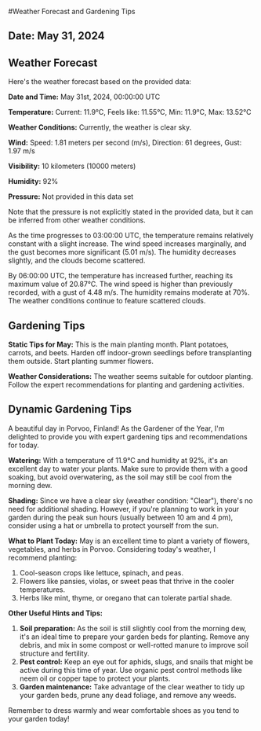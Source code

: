 #Weather Forecast and Gardening Tips
## Date: May 31, 2024

## Weather Forecast
Here's the weather forecast based on the provided data:

**Date and Time:** May 31st, 2024, 00:00:00 UTC

**Temperature:** Current: 11.9°C, Feels like: 11.55°C, Min: 11.9°C, Max: 13.52°C

**Weather Conditions:** Currently, the weather is clear sky.

**Wind:** Speed: 1.81 meters per second (m/s), Direction: 61 degrees, Gust: 1.97 m/s

**Visibility:** 10 kilometers (10000 meters)

**Humidity:** 92%

**Pressure:** Not provided in this data set

Note that the pressure is not explicitly stated in the provided data, but it can be inferred from other weather conditions.

As the time progresses to 03:00:00 UTC, the temperature remains relatively constant with a slight increase. The wind speed increases marginally, and the gust becomes more significant (5.01 m/s). The humidity decreases slightly, and the clouds become scattered.

By 06:00:00 UTC, the temperature has increased further, reaching its maximum value of 20.87°C. The wind speed is higher than previously recorded, with a gust of 4.48 m/s. The humidity remains moderate at 70%. The weather conditions continue to feature scattered clouds.
## Gardening Tips
**Static Tips for May:**
This is the main planting month. Plant potatoes, carrots, and beets. Harden off indoor-grown seedlings before transplanting them outside. Start planting summer flowers.

**Weather Considerations:**
The weather seems suitable for outdoor planting. Follow the expert recommendations for planting and gardening activities.
## Dynamic Gardening Tips
A beautiful day in Porvoo, Finland! As the Gardener of the Year, I'm delighted to provide you with expert gardening tips and recommendations for today.

**Watering:**
With a temperature of 11.9°C and humidity at 92%, it's an excellent day to water your plants. Make sure to provide them with a good soaking, but avoid overwatering, as the soil may still be cool from the morning dew.

**Shading:**
Since we have a clear sky (weather condition: "Clear"), there's no need for additional shading. However, if you're planning to work in your garden during the peak sun hours (usually between 10 am and 4 pm), consider using a hat or umbrella to protect yourself from the sun.

**What to Plant Today:**
May is an excellent time to plant a variety of flowers, vegetables, and herbs in Porvoo. Considering today's weather, I recommend planting:

1. Cool-season crops like lettuce, spinach, and peas.
2. Flowers like pansies, violas, or sweet peas that thrive in the cooler temperatures.
3. Herbs like mint, thyme, or oregano that can tolerate partial shade.

**Other Useful Hints and Tips:**

1. **Soil preparation:** As the soil is still slightly cool from the morning dew, it's an ideal time to prepare your garden beds for planting. Remove any debris, and mix in some compost or well-rotted manure to improve soil structure and fertility.
2. **Pest control:** Keep an eye out for aphids, slugs, and snails that might be active during this time of year. Use organic pest control methods like neem oil or copper tape to protect your plants.
3. **Garden maintenance:** Take advantage of the clear weather to tidy up your garden beds, prune any dead foliage, and remove any weeds.

Remember to dress warmly and wear comfortable shoes as you tend to your garden today!